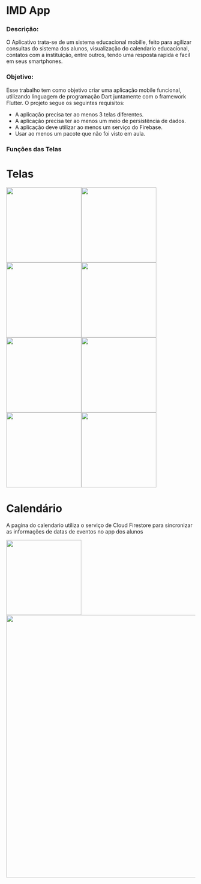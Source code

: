 # IMD App

### Descrição:
O Aplicativo trata-se de um sistema educacional mobille, feito para agilizar consultas do sistema dos alunos, visualização do calendario educacional, contatos com a instituição, entre outros, tendo uma resposta rapida e facil em seus smartphones.

### Objetivo:
Esse trabalho tem como objetivo criar uma aplicação mobile funcional, utilizando linguagem de programação Dart juntamente com o framework Flutter. O projeto segue os seguintes requisitos:
  - A aplicação precisa ter ao menos 3 telas diferentes.
  - A aplicação precisa ter ao menos um meio de persistência de dados.
  - A aplicação deve utilizar ao menos um serviço do Firebase.
  - Usar ao menos um pacote que não foi visto em aula.

### Funções das Telas


# Telas
<img src = 'https://user-images.githubusercontent.com/66441004/141022461-2739012f-e7b3-44e3-92b5-5f6c7aa6c8ed.png' width='200'/><img src = 'https://user-images.githubusercontent.com/66441004/141022723-c2cc59c0-d58c-4196-8cbb-d2a8c0b422fe.png' width='200'/><img src = 'https://user-images.githubusercontent.com/66441004/141022759-76e37f5e-141b-455e-a83b-62615369a56a.png' width='200'/><img src = 'https://user-images.githubusercontent.com/66441004/141022814-4d6b5dc1-446e-40c3-b029-44dba3f3f8bd.png' width='200'/><img src = 'https://user-images.githubusercontent.com/66441004/141022853-95637823-f6af-4641-a69c-185e3cca14ff.png' width='200'/><img src = 'https://user-images.githubusercontent.com/66441004/141023049-5dfc9138-2a62-41b4-acbf-507dcdfa11da.png' width='200'/><img src = 'https://user-images.githubusercontent.com/66441004/141023076-53fa0ee2-97b6-4c8e-af75-8f2a2410ff38.png' width='200'/><img src = 'https://user-images.githubusercontent.com/66441004/141023097-f548aabd-cc54-471f-8730-8f2a480d06c7.png' width='200'/> 


# Calendário 

A pagina do calendario utiliza o serviço de Cloud Firestore para sincronizar as informações de datas de eventos no app dos alunos

<img src = 'https://user-images.githubusercontent.com/66441004/141023490-f86b14df-df97-4bbe-802b-edd8f84c0dfd.png' width='200'/><img src = 'https://user-images.githubusercontent.com/66441004/141023345-b98fb872-edda-41eb-9b91-750f06794bbb.png' width='700'/>


